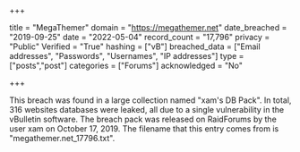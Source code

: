 +++

title = "MegaThemer"
domain = "https://megathemer.net"
date_breached = "2019-09-25"
date = "2022-05-04"
record_count = "17,796"
privacy = "Public"
Verified = "True"
hashing = ["vB"]
breached_data = ["Email addresses", "Passwords", "Usernames", "IP addresses"]
type = ["posts","post"]
categories = ["Forums"]
acknowledged = "No"


+++


This breach was found in a large collection named "xam's DB Pack". In total, 316 websites databases were leaked, all due to a single vulnerability in the vBulletin software. The breach pack was released on RaidForums by the user xam on October 17, 2019. The filename that this entry comes from is "megathemer.net_17796.txt".

